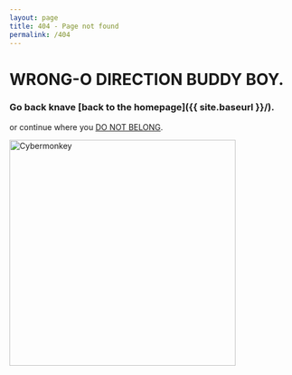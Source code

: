 ```yaml
---
layout: page
title: 404 - Page not found
permalink: /404
---
```


# WRONG-O DIRECTION BUDDY BOY. 

### Go back knave [back to the homepage]({{ site.baseurl }}/).


or continue where you [DO NOT BELONG]( https://tetrageddon.com).

<img src="https://tetrageddon.com/index.hyperesources/Monkey_Loop01.gif" alt="Cybermonkey" style="width: 400px;"/>

